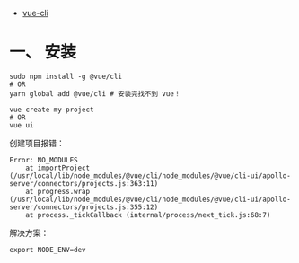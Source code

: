 
- [vue-cli](https://cli.vuejs.org/zh/)

# 一、 安装
```
sudo npm install -g @vue/cli
# OR
yarn global add @vue/cli # 安装完找不到 vue！

vue create my-project
# OR
vue ui
```

创建项目报错：  
```
Error: NO_MODULES
    at importProject (/usr/local/lib/node_modules/@vue/cli/node_modules/@vue/cli-ui/apollo-server/connectors/projects.js:363:11)
    at progress.wrap (/usr/local/lib/node_modules/@vue/cli/node_modules/@vue/cli-ui/apollo-server/connectors/projects.js:355:12)
    at process._tickCallback (internal/process/next_tick.js:68:7)
```
解决方案：  
```
export NODE_ENV=dev
```
